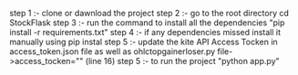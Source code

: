 step 1 :- clone or dawnload the project
step 2 :- go to the root directory cd StockFlask
step 3 :- run the command to install all the dependencies "pip install -r requirements.txt"
step 4 :- if any dependencies missed install it manually using pip instal 
step 5 :- update the kite API Access Tocken in access_token.json file as well as ohlctopgainerloser.py file->access_tocken="" (line 16)
step 5 :- to run the project "python app.py"
